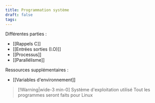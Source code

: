 ```yaml
---
title: Programmation système
draft: false
tags:
---
```

Différentes parties :
- [[Rappels C]]
- [[Entrées sorties (I.O)]]
- [[Processus]]
- [[Parallélisme]]

Ressources supplémentaires :
- [[Variables d'environnement]]

> [!Warning|wide-3 min-0] Système d'exploitation utilisé
> Tout les programmes seront faits pour Linux

